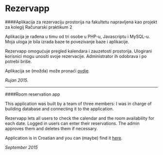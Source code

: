 # Rezervapp
####Aplikacija za rezervaciju prostorija na fakultetu napravljena kao projekt za kolegij Računarski praktikum 2

Aplikacija je rađena u timu od tri osobe u PHP-u, Javascriptu i MySQL-u. Moja uloga je bila izrada baze te povezivanje baze i aplikacije.

Rezervapp omogućuje pregled kalendara i zauzetosti prostorija. Ulogirani korisnici mogu unositi svoje rezervacije. Administrator ih odobrava i po potrebi briše.

Aplikacija se (možda) može pronaći [ovdje](http://web.studenti.math.pmf.unizg.hr/~amkarlo/).

*Rujan 2015.*

-------------------------------------------
####Room reservation app

This application was built by a team of three members: I was in charge of building database and connecting it to the application.

Rezervapp lets all users to check the calendar and the room availability for each date. Logged in users can enter their reservations. The admin approves them and deletes them if necessary.

Application is in Croatian and you can (maybe) find it [here](http://web.studenti.math.pmf.unizg.hr/~amkarlo/).

*September 2015*
